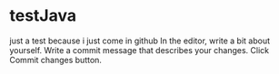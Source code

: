 # testJava
just a test because i just come in github
In the editor, write a bit about yourself.
Write a commit message that describes your changes.
Click Commit changes button.

